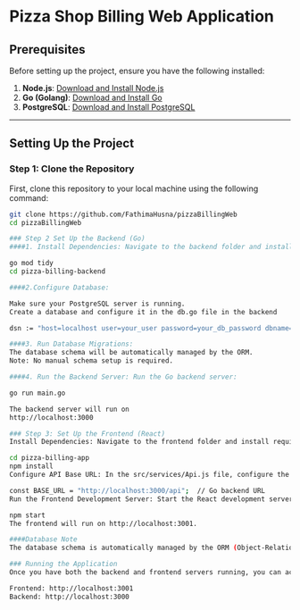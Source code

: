 # Pizza Shop Billing Web Application

## Prerequisites
Before setting up the project, ensure you have the following installed:
1. **Node.js**: [Download and Install Node.js](https://nodejs.org/)
2. **Go (Golang)**: [Download and Install Go](https://golang.org/dl/)
3. **PostgreSQL**: [Download and Install PostgreSQL](https://www.postgresql.org/download/)

---

## Setting Up the Project

### Step 1: Clone the Repository
First, clone this repository to your local machine using the following command:
```bash
git clone https://github.com/FathimaHusna/pizzaBillingWeb
cd pizzaBillingWeb

### Step 2 Set Up the Backend (Go)
####1. Install Dependencies: Navigate to the backend folder and install necessary Go dependencies:

go mod tidy
cd pizza-billing-backend

####2.Configure Database:

Make sure your PostgreSQL server is running.
Create a database and configure it in the db.go file in the backend

dsn := "host=localhost user=your_user password=your_db_password dbname=your_db_name port=your_port_number sslmode=disable"

####3. Run Database Migrations:
The database schema will be automatically managed by the ORM.
Note: No manual schema setup is required.

####4. Run the Backend Server: Run the Go backend server:

go run main.go

The backend server will run on
http://localhost:3000

### Step 3: Set Up the Frontend (React)
Install Dependencies: Navigate to the frontend folder and install required node modules:

cd pizza-billing-app
npm install
Configure API Base URL: In the src/services/Api.js file, configure the base URL for the API:

const BASE_URL = "http://localhost:3000/api";  // Go backend URL
Run the Frontend Development Server: Start the React development server:

npm start
The frontend will run on http://localhost:3001.

####Database Note
The database schema is automatically managed by the ORM (Object-Relational Mapping) in the backend application. There is no need for manual schema creation using SQL scripts.

### Running the Application
Once you have both the backend and frontend servers running, you can access the application in your browser at:

Frontend: http://localhost:3001
Backend: http://localhost:3000